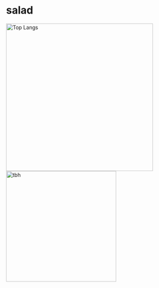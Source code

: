 <h1>salad</h1>

<img src="https://github-readme-stats.vercel.app/api/top-langs/?username=saladtopfive&layout=compact&theme=dracula" alt="Top Langs" width="400"/>

<img src="https://github.com/user-attachments/assets/b7671eba-a7af-445f-a886-126b2cef02a2" alt="tbh" width="300"/>
